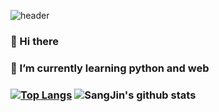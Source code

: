 ![header](https://capsule-render.vercel.app/api?type=wave&color=gradient&height=300&section=header&text=SangJinChoi&fontSize=90)
### 👋 Hi there 
### 🌱 I’m currently learning python and web
### [![Top Langs](https://github-readme-stats.vercel.app/api/top-langs/?username=sangjinCHOI&layout=compact)](https://github.com/sangjinCHOI/github-readme-stats) ![SangJin's github stats](https://github-readme-stats.vercel.app/api?username=sangjinCHOI&show_icons=true&hide_border=true)


<!--
**sangjinCHOI/sangjinCHOI** is a ✨ _special_ ✨ repository because its `README.md` (this file) appears on your GitHub profile.

Here are some ideas to get you started:

- 🔭 I’m currently working on ...
- 👯 I’m looking to collaborate on ...
- 🤔 I’m looking for help with ...
- 💬 Ask me about ...
- 📫 How to reach me: ...
- 😄 Pronouns: ...
- ⚡ Fun fact: ...
-->
